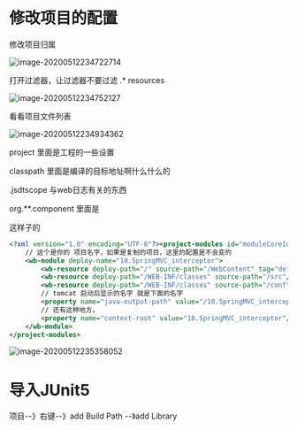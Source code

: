 # 修改项目的配置

修改项目归属

![image-20200512234722714](eclipse项目小配置.assets/image-20200512234722714.png)

打开过滤器，让过滤器不要过滤 .\* resources



![image-20200512234752127](eclipse项目小配置.assets/image-20200512234752127.png)



看看项目文件列表

![image-20200512234934362](eclipse项目小配置.assets/image-20200512234934362.png)

project 里面是工程的一些设置

classpath 里面是编译的目标地址啊什么什么的

.jsdtscope 与web日志有关的东西

org.\**.component 里面是

这样子的

```xml
<?xml version="1.0" encoding="UTF-8"?><project-modules id="moduleCoreId" project-version="1.5.0">
    // 这个是你的 项目名字，如果是复制的项目，这里的配置是不会变的
    <wb-module deploy-name="10.SpringMVC_interceptor">
        <wb-resource deploy-path="/" source-path="/WebContent" tag="defaultRootSource"/>
        <wb-resource deploy-path="/WEB-INF/classes" source-path="/src"/>
        <wb-resource deploy-path="/WEB-INF/classes" source-path="/conf"/>
        // tomcat 启动后显示的名字 就是下面的名字
        <property name="java-output-path" value="/10.SpringMVC_interceptor/build/classes"/>
        // 还有这种地方，
        <property name="context-root" value="10.SpringMVC_interceptor"/>
    </wb-module>
</project-modules>
```



![image-20200512235358052](eclipse项目小配置.assets/image-20200512235358052.png)

# 导入JUnit5

项目--》右键--》add Build Path --》add Library